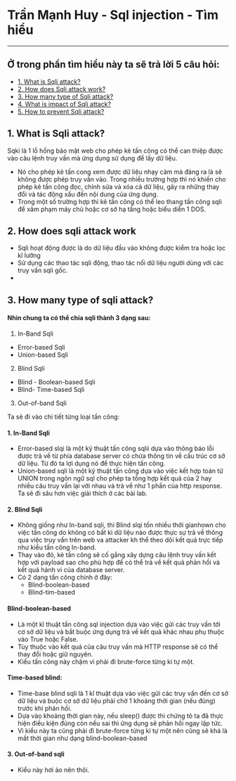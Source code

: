 # Trần Mạnh Huy - Sql injection - Tìm hiểu 
<hr>

## Ở trong phần tìm hiểu này ta sẽ trả lời 5 câu hỏi:

* [1. What is Sqli attack?](#1-what-is-sqli-attack)
* [2. How does Sqli attack work?](#2-how-does-sqli-attack-work)
* [3. How many type of Sqli attack?](#3-how-many-type-of-sqli-attack)
* [4. What is impact of Sqli attack?](#4-what-is-impact-of-sqli-attack)
* [5. How to prevent Sqli attack?](#5-how-to-prevent-sqli-attack)


## 1. What is Sqli attack?

Sqki là 1 lỗ hổng bảo mật web cho phép kẻ tấn công có thể can thiệp được vào câu lệnh truy vấn mà ứng dụng sử dụng để lấy dữ liệu. 
- Nó cho phép  kẻ tấn cong xem được dữ liệu nhạy cảm mà đáng ra là sẽ không được phép truy vấn vào. Trong nhiều trường hợp thì nó khiến cho phép kẻ tấn
công đọc, chỉnh sửa và xóa cả dữ liệu, gây ra những thay đổi và tác động xấu đến nội dung của ứng dụng.
- Trong một số trường hợp thì kẻ tấn công có thể leo thang tấn công sqli để xâm phạm máy chủ hoặc cơ sở hạ tầng hoặc biểu diễn 1 DOS.

## 2. How does sqli attack work

- Sqli hoạt động được là do dữ liệu đầu vào không được kiểm tra hoặc lọc kĩ lưỡng
- Sử dụng các thao tác sqli động, thao tác nối dữ liệu người dùng với các truy vấn sqli gốc.
-
## 3. How many type of sqli attack?

#### Nhìn chung ta có thể chia sqli thành 3 dạng sau: 

1. In-Band Sqli
- Error-based Sqli
- Union-based Sqli
2. Blind Sqli
- Blind - Boolean-based Sqli
- Blind- Time-based Sqli
3. Out-of-band Sqli

Ta sẽ đi vào chi tiết từng loại tấn công:

#### 1. In-Band Sqli

- Error-based slqi là một kỹ thuật tấn công sqlii dựa vào thông báo lỗi được trả về từ phía database server có chứa thông tin về cấu trúc cơ sở
dữ liệu. Từ đó ta lợi dụng nó để thực hiện tấn công.
- Union-based sqli là một kỹ thuật tấn công dựa vào việc kết hợp toán tử UNION trong ngôn ngữ sql cho phép ta tổng hợp kết quả của 2 hay nhiều câu
truy vấn lại với nhau và trả về như 1 phần của http response. Ta sẽ đi sâu hơn việc giải thích ở các bài lab.

#### 2. Blind Sqli

- Không giống như In-band sqli, thì Blind slqi tốn nhiều thời gianhown cho việc tấn công do không có bất kì dữ liệu nào được thực sự trả về thông qua 
việc truy vấn trên web va attacker kh thể theo dõi kết quả trực tiếp như kiểu tấn công In-band.
- Thay vào đó, kẻ tấn công sẽ cố gắng xây dựng câu lệnh truy vấn kết hợp với payload sao cho phù hợp để có thể trả về kết quả phản hồi và kết quả
hành vi của database server.
- Có 2 dạng tấn công chính ở đây:
  - Blind-boolean-based
  - Blind-tim-based

#### Blind-boolean-based
- Là một kĩ thuật tấn công sql injection dựa vào việc gửi các truy vấn tới cơ sở dữ liệu và bắt buộc ứng dụng trả về kết quả khác nhau phụ thuộc vào
True hoặc False.
- Tùy thuộc vào kết quả của câu truy vấn mà HTTP response sẽ có thể thay đổi hoặc giữ nguyên.
- Kiểu tấn công này chậm vì phải đi brute-force từng kí tự một.

#### Time-based blind:
- Time-base blind sqli là 1 kĩ thuật dựa vào việc gửi các truy vấn đến cơ sở dữ liệu và buộc cơ sở dữ liệu phải chờ 1 khoảng thời gian (nếu đúng) 
trước khi phản hồi.
- Dựa vào khoảng thời gian này, nếu sleep() được thì chứng tỏ ta đã thực hiện điều kiện đúng còn nếu sai thì ứng dụng sẽ phản hồi ngay lập tức. 
- Vì kiểu này ta cũng phải đi brute-force từng kí tự một nên cũng sẽ khá là mất thời gian như dạng blind-boolean-based

#### 3. Out-of-band sqli
- Kiểu này hơi ảo nên thôi.



